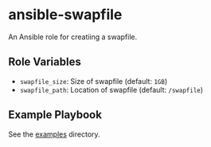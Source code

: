 # ansible-swapfile

An Ansible role for creatiing a swapfile.

## Role Variables

- `swapfile_size`: Size of swapfile (default: `1GB`)
- `swapfile_path`: Location of swapfile (default: `/swapfile`)

## Example Playbook

See the [examples](./examples/) directory.
